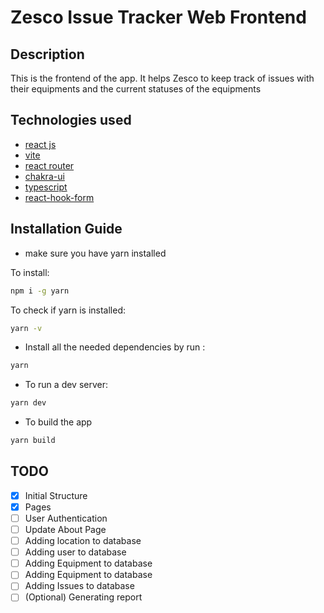 # Zesco Issue Tracker Web Frontend

## Description

This is the frontend of the app. It helps Zesco to keep track of issues with their equipments and the current statuses of the equipments

## Technologies used

- [react js](https://reactjs.org/)
- [vite](https://vitejs.dev/)
- [react router](https://reactrouter.com/)
- [chakra-ui](https://chakra-ui.com/)
- [typescript](https://www.typescriptlang.org/)
- [react-hook-form](https://react-hook-form.com/)

## Installation Guide

- make sure you have yarn installed

To install:

```bash
npm i -g yarn
```

To check if yarn is installed:

```bash
yarn -v
```

- Install all the needed dependencies by run :

```bash
yarn
```

- To run a dev server:

```bash
yarn dev
```

- To build the app

```bash
yarn build
```

## TODO

- [x] Initial Structure
- [x] Pages
- [ ] User Authentication
- [ ] Update About Page
- [ ] Adding location to database
- [ ] Adding user to database
- [ ] Adding Equipment to database
- [ ] Adding Equipment to database
- [ ] Adding Issues to database
- [ ] (Optional) Generating report
